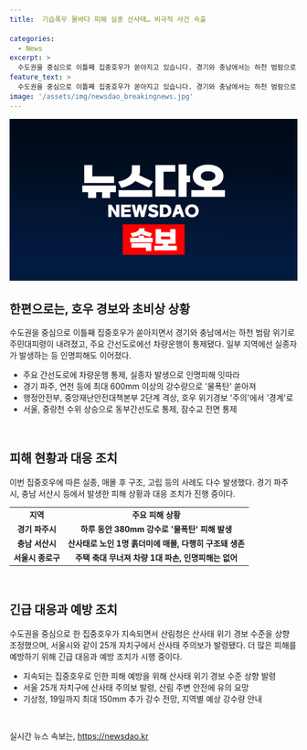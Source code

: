 ```yaml
---
title:  기습폭우 물바다 피해 실종 산사태… 비극적 사건 속출

categories:
  - News
excerpt: >
  수도권을 중심으로 이틀째 집중호우가 쏟아지고 있습니다. 경기와 충남에서는 하천 범람으로 인해 주민대피령이 내려졌고, 주요 간선도로에 차량운행이 통제되었습니다. 파주를 포함한 지역에서 물폭탄으로 인한 강수량이 기록되었으며, 실종자와 잠긴 차량, 주택 붕괴 등의 피해가 발생했습니다. 이에 따라 잠수교 등에서 통행이 중단되거나 산사태 주의보가 발령되는 등 안전에 대한 우려가 커지고 있습니다. 더 많은 비가 예상되니 안전에 주의해야 합니다.
feature_text: >
  수도권을 중심으로 이틀째 집중호우가 쏟아지고 있습니다. 경기와 충남에서는 하천 범람으로 인해 주민대피령이 내려졌고, 주요 간선도로에 차량운행이 통제되었습니다. 파주를 포함한 지역에서 물폭탄으로 인한 강수량이 기록되었으며, 실종자와 잠긴 차량, 주택 붕괴 등의 피해가 발생했습니다. 이에 따라 잠수교 등에서 통행이 중단되거나 산사태 주의보가 발령되는 등 안전에 대한 우려가 커지고 있습니다. 더 많은 비가 예상되니 안전에 주의해야 합니다.
image: '/assets/img/newsdao_breakingnews.jpg'
---
```


<p><img src="/assets/img/newsdao_breakingnews.jpg" alt="koreaapp 속보" /></p>

<h2 data-ke-size="size26">한편으로는, 호우 경보와 초비상 상황</h2>

<p data-ke-size="size16">수도권을 중심으로 이틀째 집중호우가 쏟아지면서 경기와 충남에서는 하천 범람 위기로 주민대피령이 내려졌고, 주요 간선도로에선 차량운행이 통제됐다. 일부 지역에선 실종자가 발생하는 등 인명피해도 이어졌다.</p>

<ul>
  <li>주요 간선도로에 차량운행 통제, 실종자 발생으로 인명피해 잇따라</li>
  <li>경기 파주, 연천 등에 최대 600mm 이상의 강수량으로 '물폭탄' 쏟아져</li>
  <li>행정안전부, 중앙재난안전대책본부 2단계 격상, 호우 위기경보 '주의'에서 '경계'로</li>
  <li>서울, 중랑천 수위 상승으로 동부간선도로 통제, 잠수교 전면 통제</li>
</ul>

<p data-ke-size="size16">&nbsp;</p>

<h2 data-ke-size="size26">피해 현황과 대응 조치</h2>

<p data-ke-size="size16">이번 집중호우에 따른 실종, 매몰 후 구조, 고립 등의 사례도 다수 발생했다. 경기 파주시, 충남 서산시 등에서 발생한 피해 상황과 대응 조치가 진행 중이다.</p>

<table>
  <tr>
    <td style="text-align: center; height: 17px;"><b>지역</b></td>
    <td style="text-align: center; height: 17px;"><b>주요 피해 상황</b></td>
  </tr>
  <tr>
    <td style="text-align: center; height: 17px;"><b>경기 파주시</b></td>
    <td style="text-align: center; height: 17px;"><b>하루 동안 380mm 강수로 '물폭탄' 피해 발생</b></td>
  </tr>
  <tr>
    <td style="text-align: center; height: 17px;"><b>충남 서산시</b></td>
    <td style="text-align: center; height: 17px;"><b>산사태로 노인 1명 흙더미에 매몰, 다행히 구조돼 생존</b></td>
  </tr>
  <tr>
    <td style="text-align: center; height: 17px;"><b>서울시 종로구</b></td>
    <td style="text-align: center; height: 17px;"><b>주택 축대 무너져 차량 1대 파손, 인명피해는 없어</b></td>
  </tr>
</table>

<p data-ke-size="size16">&nbsp;</p>

<h2 data-ke-size="size26">긴급 대응과 예방 조치</h2>

<p data-ke-size="size16">수도권을 중심으로 한 집중호우가 지속되면서 산림청은 산사태 위기 경보 수준을 상향 조정했으며, 서울시와 같이 25개 자치구에서 산사태 주의보가 발령됐다. 더 많은 피해를 예방하기 위해 긴급 대응과 예방 조치가 시행 중이다.</p>

<ul>
  <li>지속되는 집중호우로 인한 피해 예방을 위해 산사태 위기 경보 수준 상향 발령</li>
  <li>서울 25개 자치구에 산사태 주의보 발령, 산림 주변 안전에 유의 요망</li>
  <li>기상청, 19일까지 최대 150mm 추가 강수 전망, 지역별 예상 강수량 안내</li>
</ul>

<p data-ke-size="size16">&nbsp;</p>
실시간 뉴스 속보는, <a href="https://newsdao.kr" rel="dofollow">https://newsdao.kr</a>


